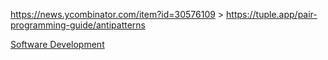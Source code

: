 https://news.ycombinator.com/item?id=30576109 > https://tuple.app/pair-programming-guide/antipatterns

[Software Development](Software%20Development.md)
